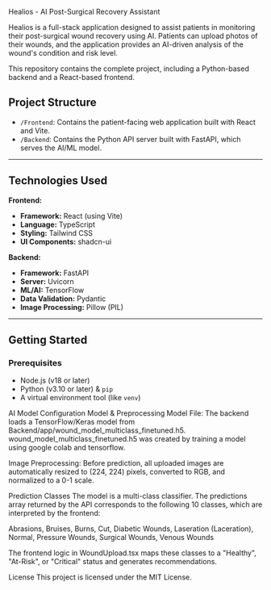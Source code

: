 Healios - AI Post-Surgical Recovery Assistant

Healios is a full-stack application designed to assist patients in monitoring their post-surgical wound recovery using AI. Patients can upload photos of their wounds, and the application provides an AI-driven analysis of the wound's condition and risk level.

This repository contains the complete project, including a Python-based backend and a React-based frontend.

## Project Structure

* `/Frontend`: Contains the patient-facing web application built with React and Vite.
* `/Backend`: Contains the Python API server built with FastAPI, which serves the AI/ML model.

---

## Technologies Used

**Frontend:**
* **Framework:** React (using Vite)
* **Language:** TypeScript
* **Styling:** Tailwind CSS
* **UI Components:** shadcn-ui

**Backend:**
* **Framework:** FastAPI
* **Server:** Uvicorn
* **ML/AI:** TensorFlow
* **Data Validation:** Pydantic
* **Image Processing:** Pillow (PIL)

---

## Getting Started

### Prerequisites

* Node.js (v18 or later)
* Python (v3.10 or later) & `pip`
* A virtual environment tool (like `venv`)

AI Model Configuration
Model & Preprocessing
Model File: The backend loads a TensorFlow/Keras model from Backend/app/wound_model_multiclass_finetuned.h5.
wound_model_multiclass_finetuned.h5 was created by training a model using google colab and tensorflow.

Image Preprocessing: Before prediction, all uploaded images are automatically resized to (224, 224) pixels, converted to RGB, and normalized to a 0-1 scale.

Prediction Classes
The model is a multi-class classifier. The predictions array returned by the API corresponds to the following 10 classes, which are interpreted by the frontend:

Abrasions, Bruises, Burns, Cut, Diabetic Wounds, Laseration (Laceration), Normal, Pressure Wounds, Surgical Wounds, Venous Wounds

The frontend logic in WoundUpload.tsx maps these classes to a "Healthy", "At-Risk", or "Critical" status and generates recommendations.

License
This project is licensed under the MIT License.
